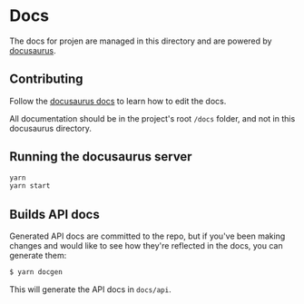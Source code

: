 # Docs

The docs for projen are managed in this directory and are powered by [docusaurus](https://docusaurus.io/).

## Contributing

Follow the [docusaurus docs](https://docusaurus.io/docs/en/navigation) to learn how to edit the docs.

All documentation should be in the project's root `/docs` folder, and not in this docusaurus directory.

## Running the docusaurus server

```bash
yarn
yarn start
```

## Builds API docs

Generated API docs are committed to the repo, but if you've been making changes and would like to see how they're
reflected in the docs, you can generate them:

```bash
$ yarn docgen
```

This will generate the API docs in `docs/api`.
